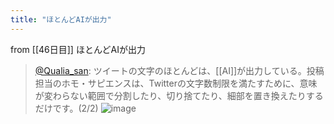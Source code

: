 ```yaml
---
title: "ほとんどAIが出力"
---
```


from [[46日目]]
ほとんどAIが出力
> [@Qualia_san](https://twitter.com/Qualia_san/status/1601990187680399361?s=20&t=RYq8BCrSAl180OntmUi0gw): ツイートの文字のほとんどは、[[AI]]が出力している。投稿担当のホモ・サピエンスは、Twitterの文字数制限を満たすために、意味が変わらない範囲で分割したり、切り捨てたり、細部を置き換えたりするだけです。(2/2)
> ![image](https://pbs.twimg.com/media/FjtpM2eUoAA0AwX.png)

